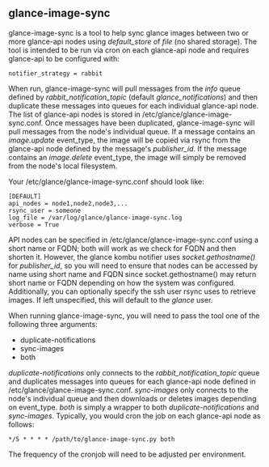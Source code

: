 glance-image-sync
-----------------

glance-image-sync is a tool to help sync glance images between two or more glance-api nodes using _default_store_ of _file_ (no shared storage).  The tool is intended to be run via cron on each glance-api node and requires glance-api to be configured with:

    notifier_strategy = rabbit

When run, glance-image-sync will pull messages from the _info_ queue defined by _rabbit_notification_topic_ (default _glance_notifications_) and then duplicate these messages into queues for each individual glance-api node.  The list of glance-api nodes is stored in /etc/glance/glance-image-sync.conf.  Once messages have been duplicated, glance-image-sync will pull messages from the node's individual queue.  If a message contains an _image.update_ event_type, the image will be copied via rsync from the glance-api node defined by the message's _publisher_id_.  If the message contains an _image.delete_ event_type, the image will simply be removed from the node's local filesystem.

Your /etc/glance/glance-image-sync.conf should look like:

    [DEFAULT]
    api_nodes = node1,node2,node3,...
    rsync_user = someone
    log_file = /var/log/glance/glance-image-sync.log
    verbose = True

API nodes can be specified in /etc/glance/glance-image-sync.conf using a short name or FQDN; both will work as we check for FQDN and then shorten it. However, the glance kombu notifier uses _socket.gethostname()_ for _publisher_id_, so you will need to ensure that nodes can be accessed by name using short name and FQDN since socket.gethostname() may return short name or FQDN depending on how the system was configured.  Additionally, you can optionally specify the ssh user rsync uses to retrieve images.  If left unspecified, this will default to the _glance_ user.

When running glance-image-sync, you will need to pass the tool one of the following three arguments:

* duplicate-notifications
* sync-images
* both

_duplicate-notifications_ only connects to the _rabbit_notification_topic_ queue and duplicates messages into queues for each glance-api node defined in /etc/glance/glance-image-sync.conf. _sync-images_ only connects to the node's individual queue and then downloads or deletes images depending on event_type.  _both_ is simply a wrapper to both _duplicate-notifications_ and _sync-images_.  Typically, you would cron the job on each glance-api node as follows:

    */5 * * * * /path/to/glance-image-sync.py both

The frequency of the cronjob will need to be adjusted per environment.
